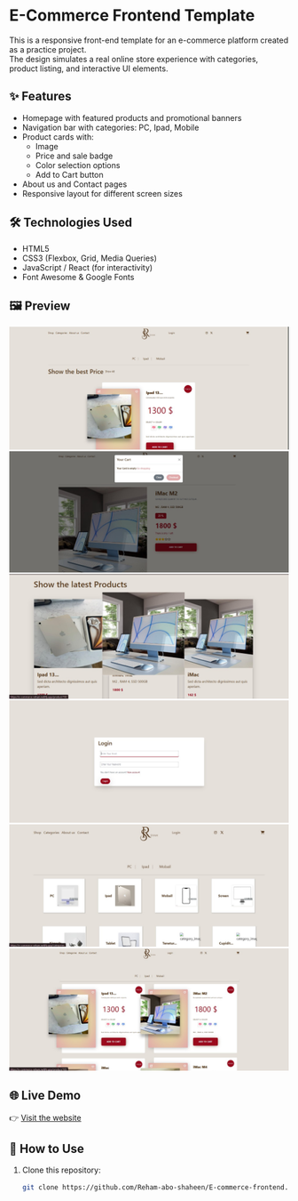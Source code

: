 # E-Commerce Frontend Template

This is a responsive front-end template for an e-commerce platform created as a practice project.  
The design simulates a real online store experience with categories, product listing, and interactive UI elements.

## ✨ Features

- Homepage with featured products and promotional banners
- Navigation bar with categories: PC, Ipad, Mobile
- Product cards with:
  - Image
  - Price and sale badge
  - Color selection options
  - Add to Cart button
- About us and Contact pages
- Responsive layout for different screen sizes

## 🛠️ Technologies Used

- HTML5  
- CSS3 (Flexbox, Grid, Media Queries)  
- JavaScript / React (for interactivity)  
- Font Awesome & Google Fonts

## 🖼️ Preview

![screenshot](Home.jpg)
![screenshot](cart.jpg)
![screenshot](products.jpg)
![screenshot](login.jpg)
![screenshot](categories.jpg)
![screenshot](best-price.jpg)



## 🌐 Live Demo

👉 [Visit the website](https://e-commerce-reham.netlify.app)

## 📁 How to Use

1. Clone this repository:
   ```bash
   git clone https://github.com/Reham-abo-shaheen/E-commerce-frontend.git
